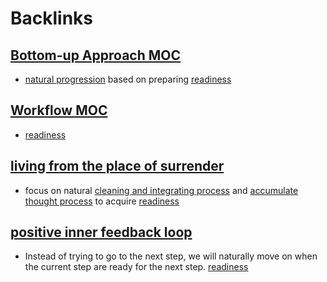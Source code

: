 
# Backlinks
## [Bottom-up Approach MOC](<Bottom-up Approach MOC.md>)
- [natural progression](<natural progression.md>) based on preparing [readiness](<readiness.md>)

## [Workflow MOC](<Workflow MOC.md>)
- [readiness](<readiness.md>)

## [living from the place of surrender](<living from the place of surrender.md>)
- focus on natural [cleaning and integrating process](<cleaning and integrating process.md>) and [accumulate thought process](<accumulate thought process.md>) to acquire [readiness](<readiness.md>)

## [positive inner feedback loop](<positive inner feedback loop.md>)
- Instead of trying to go to the next step, we will naturally move on when the current step are ready for the next step. [readiness](<readiness.md>)

